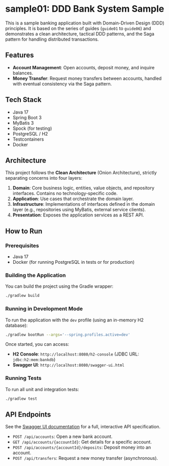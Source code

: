 # sample01: DDD Bank System Sample

This is a sample banking application built with Domain-Driven Design (DDD) principles.
It is based on the series of guides (`guide01` to `guide06`) and demonstrates a clean architecture, tactical DDD patterns, and the Saga pattern for handling distributed transactions.

## Features

-   **Account Management**: Open accounts, deposit money, and inquire balances.
-   **Money Transfer**: Request money transfers between accounts, handled with eventual consistency via the Saga pattern.

## Tech Stack

-   Java 17
-   Spring Boot 3
-   MyBatis 3
-   Spock (for testing)
-   PostgreSQL / H2
-   Testcontainers
-   Docker

## Architecture

This project follows the **Clean Architecture** (Onion Architecture), strictly separating concerns into four layers:

1.  **Domain**: Core business logic, entities, value objects, and repository interfaces. Contains no technology-specific code.
2.  **Application**: Use cases that orchestrate the domain layer.
3.  **Infrastructure**: Implementations of interfaces defined in the domain layer (e.g., repositories using MyBatis, external service clients).
4.  **Presentation**: Exposes the application services as a REST API.

## How to Run

### Prerequisites

-   Java 17
-   Docker (for running PostgreSQL in tests or for production)

### Building the Application

You can build the project using the Gradle wrapper:

```bash
./gradlew build
```

### Running in Development Mode

To run the application with the `dev` profile (using an in-memory H2 database):

```bash
./gradlew bootRun --args='--spring.profiles.active=dev'
```

Once started, you can access:
-   **H2 Console**: `http://localhost:8080/h2-console` (JDBC URL: `jdbc:h2:mem:bankdb`)
-   **Swagger UI**: `http://localhost:8080/swagger-ui.html`

### Running Tests

To run all unit and integration tests:

```bash
./gradlew test
```

## API Endpoints

See the [Swagger UI documentation](http://localhost:8080/swagger-ui.html) for a full, interactive API specification.

-   `POST /api/accounts`: Open a new bank account.
-   `GET /api/accounts/{accountId}`: Get details for a specific account.
-   `POST /api/accounts/{accountId}/deposits`: Deposit money into an account.
-   `POST /api/transfers`: Request a new money transfer (asynchronous). 